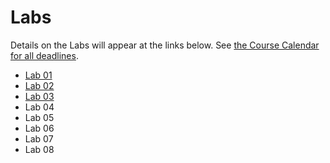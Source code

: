 Labs
================

Details on the Labs will appear at the links below. See [the Course Calendar for all deadlines](https://thomaselove.github.io/431/calendar.html).

- [Lab 01](https://github.com/THOMASELOVE/431-2020/blob/master/labs/lab01/lab01.md)
- [Lab 02](https://github.com/THOMASELOVE/431-2020/blob/master/labs/lab02/lab02.md)
- [Lab 03](https://github.com/THOMASELOVE/431-2020/blob/master/labs/lab03/lab03.md)
- Lab 04
- Lab 05
- Lab 06
- Lab 07
- Lab 08
